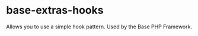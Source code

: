base-extras-hooks
=================

Allows you to use a simple hook pattern. Used by the Base PHP Framework.